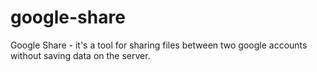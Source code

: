 # google-share
Google Share - it's a tool for sharing files between two google accounts without saving data on the server.
